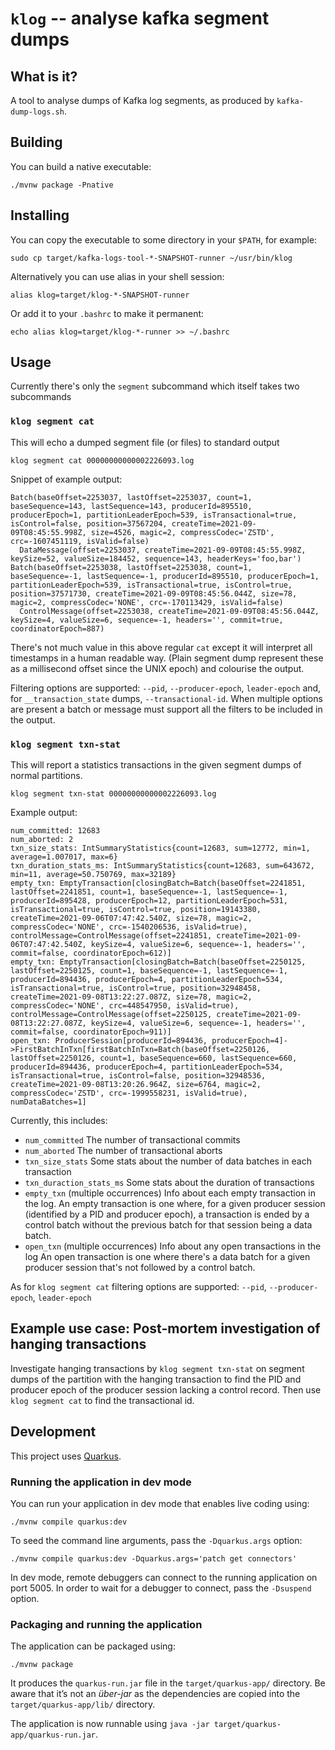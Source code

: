 # `klog` -- analyse kafka segment dumps

## What is it?

A tool to analyse dumps of Kafka log segments, as produced by `kafka-dump-logs.sh`.

## Building

You can build a native executable:

```shell
./mvnw package -Pnative
```

## Installing

You can copy the executable to some directory in your `$PATH`, for example:

```shell
sudo cp target/kafka-logs-tool-*-SNAPSHOT-runner ~/usr/bin/klog
```

Alternatively you can use alias in your shell session:

```shell
alias klog=target/klog-*-SNAPSHOT-runner
```

Or add it to your `.bashrc` to make it permanent: 

```shell
echo alias klog=target/klog-*-runner >> ~/.bashrc
```

## Usage

Currently there's only the `segment` subcommand which itself takes two subcommands


### `klog segment cat`

This will echo a dumped segment file (or files) to standard output

```shell
klog segment cat 00000000000002226093.log
```

Snippet of example output:

```
Batch(baseOffset=2253037, lastOffset=2253037, count=1, baseSequence=143, lastSequence=143, producerId=895510, producerEpoch=1, partitionLeaderEpoch=539, isTransactional=true, isControl=false, position=37567204, createTime=2021-09-09T08:45:55.998Z, size=4526, magic=2, compressCodec='ZSTD', crc=-1607451119, isValid=false)
  DataMessage(offset=2253037, createTime=2021-09-09T08:45:55.998Z, keySize=52, valueSize=184452, sequence=143, headerKeys='foo,bar')
Batch(baseOffset=2253038, lastOffset=2253038, count=1, baseSequence=-1, lastSequence=-1, producerId=895510, producerEpoch=1, partitionLeaderEpoch=539, isTransactional=true, isControl=true, position=37571730, createTime=2021-09-09T08:45:56.044Z, size=78, magic=2, compressCodec='NONE', crc=-170113429, isValid=false)
  ControlMessage(offset=2253038, createTime=2021-09-09T08:45:56.044Z, keySize=4, valueSize=6, sequence=-1, headers='', commit=true, coordinatorEpoch=887)
```


There's not much value in this above regular `cat` except it will interpret all timestamps in a human readable way. (Plain segment dump represent these as a millisecond offset since the UNIX epoch) and colourise the output.

Filtering options are supported: `--pid`, `--producer-epoch`, `leader-epoch` and, for `__transaction_state` dumps, `--transactional-id`. When multiple options are present a batch or message must support all the filters to be included in the output.

### `klog segment txn-stat`

This will report a statistics transactions in the given segment dumps of normal partitions.

```shell
klog segment txn-stat 00000000000002226093.log
```

Example output:
```
num_committed: 12683
num_aborted: 2
txn_size_stats: IntSummaryStatistics{count=12683, sum=12772, min=1, average=1.007017, max=6}
txn_duration_stats_ms: IntSummaryStatistics{count=12683, sum=643672, min=11, average=50.750769, max=32189}
empty_txn: EmptyTransaction[closingBatch=Batch(baseOffset=2241851, lastOffset=2241851, count=1, baseSequence=-1, lastSequence=-1, producerId=895428, producerEpoch=12, partitionLeaderEpoch=531, isTransactional=true, isControl=true, position=19143380, createTime=2021-09-06T07:47:42.540Z, size=78, magic=2, compressCodec='NONE', crc=-1540206536, isValid=true), controlMessage=ControlMessage(offset=2241851, createTime=2021-09-06T07:47:42.540Z, keySize=4, valueSize=6, sequence=-1, headers='', commit=false, coordinatorEpoch=612)]
empty_txn: EmptyTransaction[closingBatch=Batch(baseOffset=2250125, lastOffset=2250125, count=1, baseSequence=-1, lastSequence=-1, producerId=894436, producerEpoch=4, partitionLeaderEpoch=534, isTransactional=true, isControl=true, position=32948458, createTime=2021-09-08T13:22:27.087Z, size=78, magic=2, compressCodec='NONE', crc=448547950, isValid=true), controlMessage=ControlMessage(offset=2250125, createTime=2021-09-08T13:22:27.087Z, keySize=4, valueSize=6, sequence=-1, headers='', commit=false, coordinatorEpoch=911)]
open_txn: ProducerSession[producerId=894436, producerEpoch=4]->FirstBatchInTxn[firstBatchInTxn=Batch(baseOffset=2250126, lastOffset=2250126, count=1, baseSequence=660, lastSequence=660, producerId=894436, producerEpoch=4, partitionLeaderEpoch=534, isTransactional=true, isControl=false, position=32948536, createTime=2021-09-08T13:20:26.964Z, size=6764, magic=2, compressCodec='ZSTD', crc=-1999558231, isValid=true), numDataBatches=1]
```

Currently, this includes:

* `num_committed` The number of transactional commits
* `num_aborted` The number of transactional aborts
* `txn_size_stats` Some stats about the number of data batches in each transaction
* `txn_duraction_stats_ms` Some stats about the duration of transactions
* `empty_txn` (multiple occurrences) Info about each empty transaction in the log. An empty transaction is one where, for a given producer session (identified by a PID and producer epoch), a transaction is ended by a control batch without the previous batch for that session being a data batch. 
* `open_txn` (multiple occurrences) Info about any open transactions in the log An open transaction is one where there's a data batch for a given producer session that's not followed by a control batch.

As for `klog segment cat` filtering options are supported: `--pid`, `--producer-epoch`, `leader-epoch`

## Example use case: Post-mortem investigation of hanging transactions

Investigate hanging transactions by `klog segment txn-stat` on segment dumps of the partition with the hanging transaction to find the PID and producer epoch of the producer session lacking a control record. Then use `klog segment cat` to find the transactional id. 

## Development

This project uses [Quarkus](https://quarkus.io/).

### Running the application in dev mode

You can run your application in dev mode that enables live coding using:

```shell script
./mvnw compile quarkus:dev
```

To seed the command line arguments, pass the `-Dquarkus.args` option:

```shell script
./mvnw compile quarkus:dev -Dquarkus.args='patch get connectors'
```

In dev mode, remote debuggers can connect to the running application on port 5005.
In order to wait for a debugger to connect, pass the `-Dsuspend` option.

### Packaging and running the application

The application can be packaged using:

```shell script
./mvnw package
```

It produces the `quarkus-run.jar` file in the `target/quarkus-app/` directory.
Be aware that it’s not an _über-jar_ as the dependencies are copied into the `target/quarkus-app/lib/` directory.

The application is now runnable using `java -jar target/quarkus-app/quarkus-run.jar`.